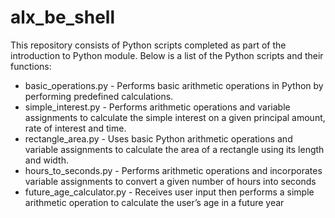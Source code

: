 # alx_be_shell

This repository consists of Python scripts completed as part of the introduction to Python module. 
Below is a list of the Python scripts and their functions: 

* basic_operations.py - Performs basic arithmetic operations in Python by performing predefined calculations.
* simple_interest.py - Performs arithmetic operations and variable assignments to calculate the simple interest on a given principal amount, rate of interest and time.
* rectangle_area.py - Uses basic Python arithmetic operations and variable assignments to calculate the area of a rectangle using its length and width.
* hours_to_seconds.py - Performs arithmetic operations and incorporates variable assignments to convert a given number of hours into seconds
* future_age_calculator.py - Receives user input then performs a simple arithmetic operation to calculate the user’s age in a future year
